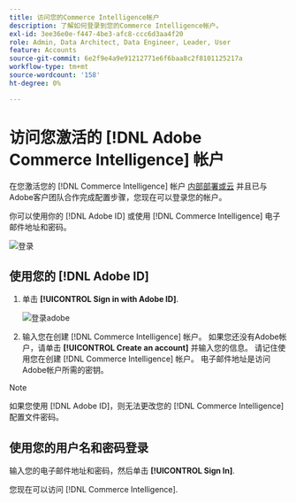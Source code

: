 ```yaml
---
title: 访问您的Commerce Intelligence帐户
description: 了解如何登录到您的Commerce Intelligence帐户。
exl-id: 3ee36e0e-f447-4be3-afc8-ccc6d3aa4f20
role: Admin, Data Architect, Data Engineer, Leader, User
feature: Accounts
source-git-commit: 6e2f9e4a9e91212771e6f6baa8c2f8101125217a
workflow-type: tm+mt
source-wordcount: '158'
ht-degree: 0%

---
```


# 访问您激活的 [!DNL Adobe Commerce Intelligence] 帐户

在您激活您的 [!DNL Commerce Intelligence] 帐户 [内部部署或云](../getting-started/onpremise-activation.md) 并且已与Adobe客户团队合作完成配置步骤，您现在可以登录您的帐户。

你可以使用你的 [!DNL Adobe ID] 或使用 [!DNL Commerce Intelligence] 电子邮件地址和密码。

![登录](../assets/sign-in.png)

## 使用您的 [!DNL Adobe ID]

1. 单击 **[!UICONTROL Sign in with Adobe ID]**.

   ![登录adobe](../assets/sign-in-adobe.png)

1. 输入您在创建 [!DNL Commerce Intelligence] 帐户。 如果您还没有Adobe帐户，请单击 **[!UICONTROL Create an account]** 并输入您的信息。 请记住使用您在创建 [!DNL Commerce Intelligence] 帐户。 电子邮件地址是访问Adobe帐户所需的密钥。

>[!NOTE]
>
>如果您使用 [!DNL Adobe ID]，则无法更改您的 [!DNL Commerce Intelligence] 配置文件密码。

## 使用您的用户名和密码登录

输入您的电子邮件地址和密码，然后单击 **[!UICONTROL Sign In]**.

您现在可以访问 [!DNL Commerce Intelligence].
